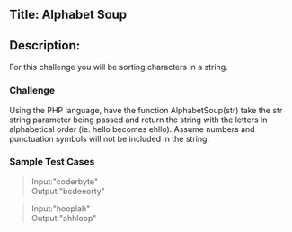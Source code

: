 ## Title: Alphabet Soup

## Description: 

For this challenge you will be sorting characters in a string.

### Challenge

Using the PHP language, have the function AlphabetSoup(str) take the str string parameter being passed and return the string with the letters in alphabetical order (ie. hello becomes ehllo). Assume numbers and punctuation symbols will not be included in the string. 
### Sample Test Cases
   
> Input:"coderbyte"  
> Output:"bcdeeorty"
 
> Input:"hooplah"  
> Output:"ahhloop"